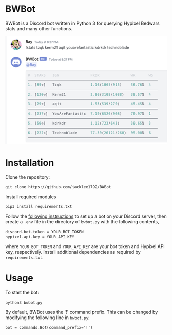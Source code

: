 # BWBot
BWBot is a Discord bot written in Python 3 for querying Hypixel Bedwars stats and many other functions.

![Screenshot](screenshot.png)

# Installation
Clone the repository:
```
git clone https://github.com/jacklee1792/BWBot
```
Install required modules
```
pip3 install requirements.txt
```
Follow the [following instructions](https://github.com/reactiflux/discord-irc/wiki/Creating-a-discord-bot-&-getting-a-token) to set up a bot on your Discord server, then create a `.env` file in the directory of `bwbot.py` with the following contents,
```
discord-bot-token = YOUR_BOT_TOKEN
hypixel-api-key = YOUR_API_KEY
```

where `YOUR_BOT_TOKEN` and `YOUR_API_KEY` are your bot token and Hypixel API key, respectively. Install additional dependencies as required by `requirements.txt`.

# Usage

To start the bot:
```
python3 bwbot.py
```

By default, BWBot uses the '!' command prefix. This can be changed by modifying the following line in `bwbot.py`:
```
bot = commands.Bot(command_prefix='!')
```
